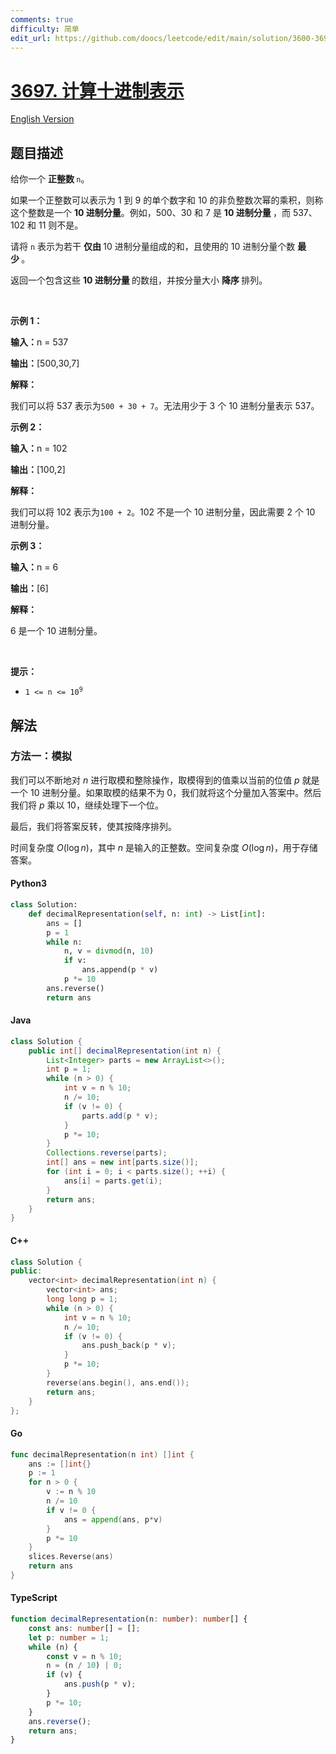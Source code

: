 ```yaml
---
comments: true
difficulty: 简单
edit_url: https://github.com/doocs/leetcode/edit/main/solution/3600-3699/3697.Compute%20Decimal%20Representation/README.md
---
```


<!-- problem:start -->

# [3697. 计算十进制表示](https://leetcode.cn/problems/compute-decimal-representation)

[English Version](/solution/3600-3699/3697.Compute%20Decimal%20Representation/README_EN.md)

## 题目描述

<!-- description:start -->

<p>给你一个&nbsp;<strong>正整数&nbsp;</strong><code>n</code>。</p>

<p>如果一个正整数可以表示为 1 到 9 的单个数字和 10 的非负整数次幂的乘积，则称这个整数是一个&nbsp;<strong>10 进制分量</strong>。例如，500、30 和 7 是&nbsp;<strong>10 进制分量&nbsp;</strong>，而 537、102 和 11 则不是。</p>

<p>请将&nbsp;<code>n</code>&nbsp;表示为若干&nbsp;<strong>仅由&nbsp;</strong>10 进制分量组成的和，且使用的 10 进制分量个数&nbsp;<strong>最少&nbsp;</strong>。</p>

<p>返回一个包含这些&nbsp;<strong>10 进制分量 </strong>的数组，并按分量大小&nbsp;<strong>降序&nbsp;</strong>排列。</p>

<p>&nbsp;</p>

<p><strong class="example">示例 1：</strong></p>

<div class="example-block">
<p><strong>输入：</strong><span class="example-io">n = 537</span></p>

<p><strong>输出：</strong><span class="example-io">[500,30,7]</span></p>

<p><strong>解释：</strong></p>

<p>我们可以将 537 表示为<code>500 + 30 + 7</code>。无法用少于 3 个 10 进制分量表示 537。</p>
</div>

<p><strong class="example">示例 2：</strong></p>

<div class="example-block">
<p><strong>输入：</strong><span class="example-io">n = 102</span></p>

<p><strong>输出：</strong><span class="example-io">[100,2]</span></p>

<p><strong>解释：</strong></p>

<p>我们可以将 102 表示为<code>100 + 2</code>。102 不是一个 10 进制分量，因此需要 2 个 10 进制分量。</p>
</div>

<p><strong class="example">示例 3：</strong></p>

<div class="example-block">
<p><strong>输入：</strong><span class="example-io">n = 6</span></p>

<p><strong>输出：</strong><span class="example-io">[6]</span></p>

<p><strong>解释：</strong></p>

<p>6 是一个 10 进制分量。</p>
</div>

<p>&nbsp;</p>

<p><strong>提示：</strong></p>

<ul>
	<li><code>1 &lt;= n &lt;= 10<sup>9</sup></code></li>
</ul>

<!-- description:end -->

## 解法

<!-- solution:start -->

### 方法一：模拟

我们可以不断地对 $n$ 进行取模和整除操作，取模得到的值乘以当前的位值 $p$ 就是一个 10 进制分量。如果取模的结果不为 $0$，我们就将这个分量加入答案中。然后我们将 $p$ 乘以 $10$，继续处理下一个位。

最后，我们将答案反转，使其按降序排列。

时间复杂度 $O(\log n)$，其中 $n$ 是输入的正整数。空间复杂度 $O(\log n)$，用于存储答案。

<!-- tabs:start -->

#### Python3

```python
class Solution:
    def decimalRepresentation(self, n: int) -> List[int]:
        ans = []
        p = 1
        while n:
            n, v = divmod(n, 10)
            if v:
                ans.append(p * v)
            p *= 10
        ans.reverse()
        return ans
```

#### Java

```java
class Solution {
    public int[] decimalRepresentation(int n) {
        List<Integer> parts = new ArrayList<>();
        int p = 1;
        while (n > 0) {
            int v = n % 10;
            n /= 10;
            if (v != 0) {
                parts.add(p * v);
            }
            p *= 10;
        }
        Collections.reverse(parts);
        int[] ans = new int[parts.size()];
        for (int i = 0; i < parts.size(); ++i) {
            ans[i] = parts.get(i);
        }
        return ans;
    }
}
```

#### C++

```cpp
class Solution {
public:
    vector<int> decimalRepresentation(int n) {
        vector<int> ans;
        long long p = 1;
        while (n > 0) {
            int v = n % 10;
            n /= 10;
            if (v != 0) {
                ans.push_back(p * v);
            }
            p *= 10;
        }
        reverse(ans.begin(), ans.end());
        return ans;
    }
};
```

#### Go

```go
func decimalRepresentation(n int) []int {
    ans := []int{}
    p := 1
    for n > 0 {
        v := n % 10
        n /= 10
        if v != 0 {
            ans = append(ans, p*v)
        }
        p *= 10
    }
    slices.Reverse(ans)
    return ans
}
```

#### TypeScript

```ts
function decimalRepresentation(n: number): number[] {
    const ans: number[] = [];
    let p: number = 1;
    while (n) {
        const v = n % 10;
        n = (n / 10) | 0;
        if (v) {
            ans.push(p * v);
        }
        p *= 10;
    }
    ans.reverse();
    return ans;
}
```

<!-- tabs:end -->

<!-- solution:end -->

<!-- problem:end -->
